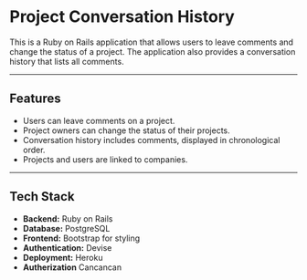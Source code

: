 # Project Conversation History

This is a Ruby on Rails application that allows users to leave comments and change the status of a project. The application also provides a conversation history that lists all comments.

---

## Features

- Users can leave comments on a project.
- Project owners can change the status of their projects.
- Conversation history includes comments, displayed in chronological order.
- Projects and users are linked to companies.

---

## Tech Stack

- **Backend:** Ruby on Rails
- **Database:** PostgreSQL
- **Frontend:** Bootstrap for styling
- **Authentication:** Devise
- **Deployment:** Heroku
- **Autherization** Cancancan

